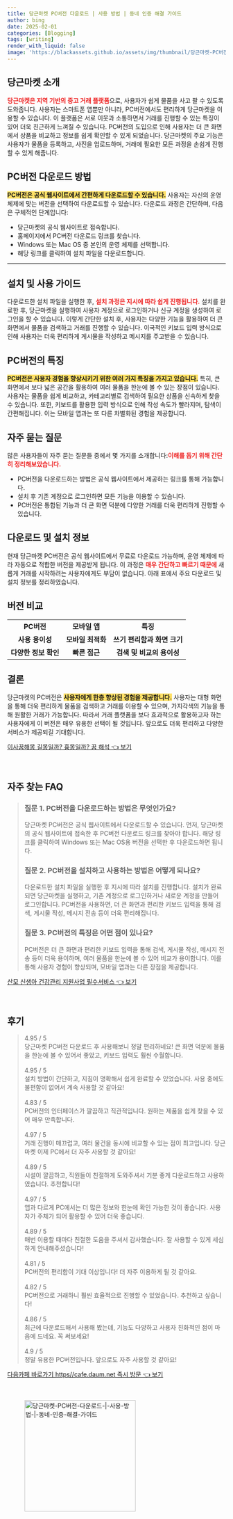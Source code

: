 ```yaml
---
title: 당근마켓 PC버전 다운로드 | 사용 방법 | 동네 인증 해결 가이드
author: bing
date: 2025-02-01
categories: [Blogging]
tags: [writing]
render_with_liquid: false
image: 'https://blackassets.github.io/assets/img/thumbnail/당근마켓-PC버전-다운로드-|-사용-방법-|-동네-인증-해결-가이드.webp'
---
```



<h2 id='당근마켓_소개'>당근마켓 소개</h2>

<p><b><span style="color: #ee2323;">당근마켓은 지역 기반의 중고 거래 플랫폼</span></b>으로, 사용자가 쉽게 물품을 사고 팔 수 있도록 도와줍니다. 사용자는 스마트폰 앱뿐만 아니라, PC버전에서도 편리하게 당근마켓을 이용할 수 있습니다. 이 플랫폼은 서로 이웃과 소통하면서 거래를 진행할 수 있는 특징이 있어 더욱 친근하게 느껴질 수 있습니다. PC버전의 도입으로 인해 사용자는 더 큰 화면에서 상품을 비교하고 정보를 쉽게 확인할 수 있게 되었습니다. 당근마켓의 주요 기능은 사용자가 물품을 등록하고, 사진을 업로드하며, 거래에 필요한 모든 과정을 손쉽게 진행할 수 있게 해줍니다.</p>

<h2 id='PC버전_다운로드_방법'>PC버전 다운로드 방법</h2>

<p><b><span style="background-color: #ffe066;">PC버전은 공식 웹사이트에서 간편하게 다운로드할 수 있습니다.</span></b> 사용자는 자신의 운영 체제에 맞는 버전을 선택하여 다운로드할 수 있습니다. 다운로드 과정은 간단하며, 다음은 구체적인 단계입니다:</p>

<ul>
    <li>당근마켓의 공식 웹사이트로 접속합니다.</li>
    <li>홈페이지에서 PC버전 다운로드 링크를 찾습니다.</li>
    <li>Windows 또는 Mac OS 중 본인의 운영 체제를 선택합니다.</li>
    <li>해당 링크를 클릭하여 설치 파일을 다운로드합니다.</li>
</ul>

<hr />

<h2 id='설치_및_사용_가이드'>설치 및 사용 가이드</h2>

<p>다운로드한 설치 파일을 실행한 후, <b><span style="color: #ee2323;">설치 과정은 지시에 따라 쉽게 진행됩니다.</span></b> 설치를 완료한 후, 당근마켓을 실행하여 사용자 계정으로 로그인하거나 신규 계정을 생성하여 로그인을 할 수 있습니다. 이렇게 간단한 설치 후, 사용자는 다양한 기능을 활용하여 더 큰 화면에서 물품을 검색하고 거래를 진행할 수 있습니다. 이국적인 키보드 입력 방식으로 인해 사용자는 더욱 편리하게 게시물을 작성하고 메시지를 주고받을 수 있습니다.</p>

<h2 id='PC버전의_특징'>PC버전의 특징</h2>

<p><b><span style="background-color: #ffe066;">PC버전은 사용자 경험을 향상시키기 위한 여러 가지 특징을 가지고 있습니다.</span></b> 특히, 큰 화면에서 보다 넓은 공간을 활용하여 여러 물품을 한눈에 볼 수 있는 장점이 있습니다. 사용자는 물품을 쉽게 비교하고, 카테고리별로 검색하여 필요한 상품을 신속하게 찾을 수 있습니다. 또한, 키보드를 활용한 입력 방식으로 인해 작성 속도가 빨라지며, 탐색이 간편해집니다. 이는 모바일 앱과는 또 다른 차별화된 경험을 제공합니다.</p>

<h2 id='자주_묻는_질문'>자주 묻는 질문</h2>

<p>많은 사용자들이 자주 묻는 질문들 중에서 몇 가지를 소개합니다:<b><span style="color: #ee2323;">이해를 돕기 위해 간단히 정리해보았습니다.</span></b></p>

<ul>
    <li>PC버전을 다운로드하는 방법은 공식 웹사이트에서 제공하는 링크를 통해 가능합니다.</li>
    <li>설치 후 기존 계정으로 로그인하면 모든 기능을 이용할 수 있습니다.</li>
    <li>PC버전은 통합된 기능과 더 큰 화면 덕분에 다양한 거래를 더욱 편리하게 진행할 수 있습니다.</li>
</ul>

<h2 id='다운로드_및_설치_정보'>다운로드 및 설치 정보</h2>

<p>현재 당근마켓 PC버전은 공식 웹사이트에서 무료로 다운로드 가능하며, 운영 체제에 따라 자동으로 적합한 버전을 제공받게 됩니다. 이 과정은 <b><span style="color: #ee2323;">매우 간단하고 빠르기 때문에</span></b> 새롭게 거래를 시작하려는 사용자에게도 부담이 없습니다. 아래 표에서 주요 다운로드 및 설치 정보를 정리하였습니다.</p>

<h2 id='버전_비교'>버전 비교</h2>

<table>
    <tr>
        <td style="text-align: center; height: 17px;"><b>PC버전</b></td>
        <td style="text-align: center; height: 17px;"><b>모바일 앱</b></td>
        <td style="text-align: center; height: 17px;"><b>특징</b></td>
    </tr>
    <tr>
        <td style="text-align: center; height: 17px;"><b>사용 용이성</b></td>
        <td style="text-align: center; height: 17px;"><b>모바일 최적화</b></td>
        <td style="text-align: center; height: 17px;"><b>쓰기 편리함과 화면 크기</b></td>
    </tr>
    <tr>
        <td style="text-align: center; height: 17px;"><b>다양한 정보 확인</b></td>
        <td style="text-align: center; height: 17px;"><b>빠른 접근</b></td>
        <td style="text-align: center; height: 17px;"><b>검색 및 비교의 용이성</b></td>
    </tr>
</table>

<h2 id='결론'>결론</h2>

<p>당근마켓의 PC버전은 <b><span style="background-color: #ffe066;">사용자에게 한층 향상된 경험을 제공합니다.</span></b> 사용자는 대형 화면을 통해 더욱 편리하게 물품을 검색하고 거래를 이용할 수 있으며, 가지각색의 기능을 통해 원활한 거래가 가능합니다. 따라서 거래 플랫폼을 보다 효과적으로 활용하고자 하는 사용자에게 이 버전은 매우 유용한 선택이 될 것입니다. 앞으로도 더욱 편리하고 다양한 서비스가 제공되길 기대합니다.</p>


<p><a class="click-button" title="이사꿈해몽 길몽일까? 흉몽일까? 꿈 해석" href="https://blackassets.github.io/posts/%EC%9D%B4%EC%82%AC%EA%BF%88%ED%95%B4%EB%AA%BD-%EA%B8%B8%EB%AA%BD%EC%9D%BC%EA%B9%8C-%ED%9D%89%EB%AA%BD%EC%9D%BC%EA%B9%8C-%EA%BF%88-%ED%95%B4%EC%84%9D/" rel="dofollow">이사꿈해몽 길몽일까? 흉몽일까? 꿈 해석 👈 보기</a></p><br>
<h2 id='자주_찾는_FAQ'>자주 찾는 FAQ</h2>
<div itemscope="" itemtype="https://schema.org/FAQPage"> 
<blockquote> 
<div itemscope="" itemprop="mainEntity" itemtype="https://schema.org/Question"> 
<h3 itemprop="name">질문 1. PC버전을 다운로드하는 방법은 무엇인가요?</h3> 
<div itemscope="" itemprop="acceptedAnswer" itemtype="https://schema.org/Answer"> 
<span itemprop="text"> 
<p>당근마켓 PC버전은 공식 웹사이트에서 다운로드할 수 있습니다. 먼저, 당근마켓의 공식 웹사이트에 접속한 후 PC버전 다운로드 링크를 찾아야 합니다. 해당 링크를 클릭하여 Windows 또는 Mac OS용 버전을 선택한 후 다운로드하면 됩니다.</p> 
</span> 
</div> 
</div> 

<div itemscope="" itemprop="mainEntity" itemtype="https://schema.org/Question"> 
<h3 itemprop="name">질문 2. PC버전을 설치하고 사용하는 방법은 어떻게 되나요?</h3> 
<div itemscope="" itemprop="acceptedAnswer" itemtype="https://schema.org/Answer"> 
<span itemprop="text"> 
<p>다운로드한 설치 파일을 실행한 후 지시에 따라 설치를 진행합니다. 설치가 완료되면 당근마켓을 실행하고, 기존 계정으로 로그인하거나 새로운 계정을 만들어 로그인합니다. PC버전을 사용하면, 더 큰 화면과 편리한 키보드 입력을 통해 검색, 게시물 작성, 메시지 전송 등이 더욱 편리해집니다.</p> 
</span> 
</div> 
</div> 

<div itemscope="" itemprop="mainEntity" itemtype="https://schema.org/Question"> 
<h3 itemprop="name">질문 3. PC버전의 특징은 어떤 점이 있나요?</h3> 
<div itemscope="" itemprop="acceptedAnswer" itemtype="https://schema.org/Answer"> 
<span itemprop="text"> 
<p>PC버전은 더 큰 화면과 편리한 키보드 입력을 통해 검색, 게시물 작성, 메시지 전송 등이 더욱 용이하며, 여러 물품을 한눈에 볼 수 있어 비교가 용이합니다. 이를 통해 사용자 경험이 향상되며, 모바일 앱과는 다른 장점을 제공합니다.</p> 
</span> 
</div> 
</div> 
</blockquote> 
</div>
<p><a class="click-button" title="산모 신생아 건강관리 지원사업 필수서비스" href="https://blackassets.github.io/posts/%EC%82%B0%EB%AA%A8-%EC%8B%A0%EC%83%9D%EC%95%84-%EA%B1%B4%EA%B0%95%EA%B4%80%EB%A6%AC-%EC%A7%80%EC%9B%90%EC%82%AC%EC%97%85-%ED%95%84%EC%88%98%EC%84%9C%EB%B9%84%EC%8A%A4/" rel="dofollow">산모 신생아 건강관리 지원사업 필수서비스 👈 보기</a></p><br>
<h2 id='후기'>후기</h2>
<div itemscope itemtype="https://schema.org/Product">
  <blockquote>
  <div itemprop="review" itemscope itemtype="https://schema.org/Review">
      <div itemprop="reviewRating" itemscope itemtype="https://schema.org/Rating"> <span itemprop="ratingValue">4.95</span> / <span itemprop="bestRating">5</span> </div>
      <span itemprop="reviewBody">당근마켓 PC버전 다운로드 후 사용해보니 정말 편리하네요! 큰 화면 덕분에 물품을 한눈에 볼 수 있어서 좋았고, 키보드 입력도 훨씬 수월합니다.</span>
  </div>
  <br>
  <div itemprop="review" itemscope itemtype="https://schema.org/Review">
      <div itemprop="reviewRating" itemscope itemtype="https://schema.org/Rating"> <span itemprop="ratingValue">4.95</span> / <span itemprop="bestRating">5</span> </div>
      <span itemprop="reviewBody">설치 방법이 간단하고, 지침이 명확해서 쉽게 완료할 수 있었습니다. 사용 중에도 불편함이 없어서 계속 사용할 것 같아요!</span>
  </div>
  <br>
  <div itemprop="review" itemscope itemtype="https://schema.org/Review">
      <div itemprop="reviewRating" itemscope itemtype="https://schema.org/Rating"> <span itemprop="ratingValue">4.83</span> / <span itemprop="bestRating">5</span> </div>
      <span itemprop="reviewBody">PC버전의 인터페이스가 깔끔하고 직관적입니다. 원하는 제품을 쉽게 찾을 수 있어 매우 만족합니다.</span>
  </div>
  <br>
  <div itemprop="review" itemscope itemtype="https://schema.org/Review">
      <div itemprop="reviewRating" itemscope itemtype="https://schema.org/Rating"> <span itemprop="ratingValue">4.97</span> / <span itemprop="bestRating">5</span> </div>
      <span itemprop="reviewBody">거래 진행이 매끄럽고, 여러 물건을 동시에 비교할 수 있는 점이 최고입니다. 당근마켓 이제 PC에서 더 자주 사용할 것 같아요!</span>
  </div>
  <br>
  <div itemprop="review" itemscope itemtype="https://schema.org/Review">
      <div itemprop="reviewRating" itemscope itemtype="https://schema.org/Rating"> <span itemprop="ratingValue">4.89</span> / <span itemprop="bestRating">5</span> </div>
      <span itemprop="reviewBody">시설이 깔끔하고, 직원들이 친절하게 도와주셔서 기분 좋게 다운로드하고 사용하였습니다. 추천합니다!</span>
  </div>
  <br>
  <div itemprop="review" itemscope itemtype="https://schema.org/Review">
      <div itemprop="reviewRating" itemscope itemtype="https://schema.org/Rating"> <span itemprop="ratingValue">4.97</span> / <span itemprop="bestRating">5</span> </div>
      <span itemprop="reviewBody">앱과 다르게 PC에서는 더 많은 정보와 한눈에 확인 가능한 것이 좋습니다. 사용자가 주체가 되어 활용할 수 있어 더욱 좋습니다.</span>
  </div>
  <br>
  <div itemprop="review" itemscope itemtype="https://schema.org/Review">
      <div itemprop="reviewRating" itemscope itemtype="https://schema.org/Rating"> <span itemprop="ratingValue">4.89</span> / <span itemprop="bestRating">5</span> </div>
      <span itemprop="reviewBody">매번 이용할 때마다 친절한 도움을 주셔서 감사했습니다. 잘 사용할 수 있게 세심하게 안내해주셨습니다!</span>
  </div>
  <br>
  <div itemprop="review" itemscope itemtype="https://schema.org/Review">
      <div itemprop="reviewRating" itemscope itemtype="https://schema.org/Rating"> <span itemprop="ratingValue">4.81</span> / <span itemprop="bestRating">5</span> </div>
      <span itemprop="reviewBody">PC버전의 편리함이 기대 이상입니다! 더 자주 이용하게 될 것 같아요.</span>
  </div>
  <br>
  <div itemprop="review" itemscope itemtype="https://schema.org/Review">
      <div itemprop="reviewRating" itemscope itemtype="https://schema.org/Rating"> <span itemprop="ratingValue">4.82</span> / <span itemprop="bestRating">5</span> </div>
      <span itemprop="reviewBody">PC버전으로 거래하니 훨씬 효율적으로 진행할 수 있었습니다. 추천하고 싶습니다!</span>
  </div>
  <br>
  <div itemprop="review" itemscope itemtype="https://schema.org/Review">
      <div itemprop="reviewRating" itemscope itemtype="https://schema.org/Rating"> <span itemprop="ratingValue">4.86</span> / <span itemprop="bestRating">5</span> </div>
      <span itemprop="reviewBody">최근에 다운로드해서 사용해 봤는데, 기능도 다양하고 사용자 친화적인 점이 마음에 드네요. 꼭 써보세요!</span>
  </div>
  <br>
  <div itemprop="review" itemscope itemtype="https://schema.org/Review">
      <div itemprop="reviewRating" itemscope itemtype="https://schema.org/Rating"> <span itemprop="ratingValue">4.9</span> / <span itemprop="bestRating">5</span> </div>
      <span itemprop="reviewBody">정말 유용한 PC버전입니다. 앞으로도 자주 사용할 것 같아요!</span>
  </div>
  </blockquote>
</div>
<p><a class="click-button" title="다음카페 바로가기 https//cafe.daum.net 즉시 방문" href="https://blackassets.github.io/posts/%EB%8B%A4%EC%9D%8C%EC%B9%B4%ED%8E%98-%EB%B0%94%EB%A1%9C%EA%B0%80%EA%B8%B0-httpscafe.daum.net-%EC%A6%89%EC%8B%9C-%EB%B0%A9%EB%AC%B8/" rel="dofollow">다음카페 바로가기 https//cafe.daum.net 즉시 방문 👈 보기</a></p><br>
<figure class="image"><img src="https://blackassets.github.io/assets/img/thumbnail/당근마켓-PC버전-다운로드-|-사용-방법-|-동네-인증-해결-가이드.webp" alt="당근마켓-PC버전-다운로드-|-사용-방법-|-동네-인증-해결-가이드" width="256" height="256"></figure>